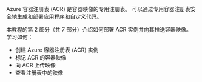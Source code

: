 Azure 容器注册表 (ACR) 是容器映像的专用注册表。 
可以通过专用容器注册表安全地生成和部署应用程序和自定义代码。 

本教程的第 2 部分（共 7 部分）介绍如何部署 ACR 实例并向其推送容器映像。 学习如何：

* 创建 Azure 容器注册表 (ACR) 实例
* 标记 ACR 的容器映像
* 向 ACR 上传映像
*  查看注册表中的映像
